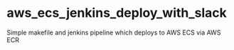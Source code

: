 # aws_ecs_jenkins_deploy_with_slack
Simple makefile and jenkins pipeline which deploys to AWS ECS via AWS ECR
